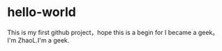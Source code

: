 # hello-world
This is my first github project，hope this is a begin for I became a geek。
I'm ZhaoL.I'm a geek.
